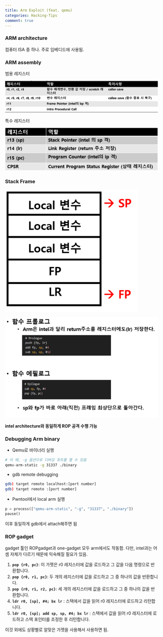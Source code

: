 ```yaml
---
title: Arm Exploit (feat. qemu)
categories: Hacking-Tips
comment: true
---
```


### ARM architecture

컴퓨터 ISA 중 하나. 주로 임베디드에 사용됨.

### ARM assembly

범용 레지스터

![Untitled](/HackingTips/Pwnable/Arm%20Exploit%20(feat%20qemu)/Untitled.png)

특수 레지스터

![Untitled](/HackingTips/Pwnable/Arm%20Exploit%20(feat%20qemu)/Untitled%201.png)

### Stack Frame

![Untitled](/HackingTips/Pwnable/Arm%20Exploit%20(feat%20qemu)/Untitled%202.png)

![Untitled](/HackingTips/Pwnable/Arm%20Exploit%20(feat%20qemu)/Untitled%203.png)

**intel architecture와 동일하게 ROP 공격 수행 가능**

### Debugging Arm binary

- Qemu로 바이너리 실행

```bash
# 이 때, -g 옵션으로 디버깅 포트를 열 수 있음
qemu-arm-static -g 31337 ./binary
```

- gdb remote debugging

```bash
gdb) target remote localhost:[port number]
gdb) target remote :[port number]
```

- Pwntool에서 local arm 실행

```python
p = process(["qemu-arm-static", "-g", "31337", "./binary"])
pause()
```

이후 동일하게 gdb에서 attach해주면 됨

### ROP gadget

gadget 툴인 ROPgadget과 one-gadget 모두 arm에서도 작동함. 다만, intel과는 어셈 자체가 다르기 때문에 익숙해질 필요가 있음.

1. **`pop {r0, pc}`**: 이 가젯은 r0 레지스터에 값을 로드하고 그 값을 다음 명령으로 반환합니다.
2. **`pop {r0, r1, pc}`**: 두 개의 레지스터에 값을 로드하고 그 중 하나의 값을 반환합니다.
3. **`pop {r0, r1, r2, pc}`**: 세 개의 레지스터에 값을 로드하고 그 중 하나의 값을 반환합니다.
4. **`ldr r0, [sp], #4; bx lr`** : 스택에서 값을 읽어 r0 레지스터에 로드하고 리턴합니다.
5. **`ldr r0, [sp]; add sp, sp, #4; bx lr`** : 스택에서 값을 읽어 r0 레지스터에 로드하고 스택 포인터를 조정한 후 리턴합니다.

이것 외에도 상황별로 알맞은 가젯을 사용해서 사용하면 됨.